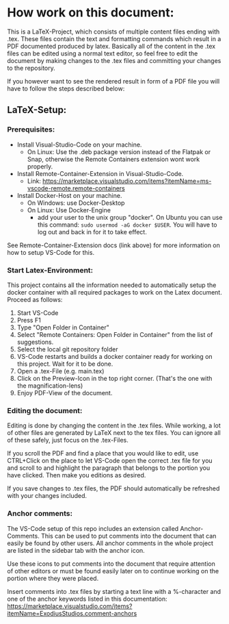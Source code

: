# How work on this document:

This is a LaTeX-Project, which consists of multiple content files ending with .tex. These files contain the text and formatting commands which result in a PDF documented produced by latex. Basically all of the content in the .tex files can be edited using a normal text editor, so feel free to edit the document by making changes to the .tex files and committing your changes to the repository.

If you however want to see the rendered result in form of a PDF file you will have to follow the steps described below:

## LaTeX-Setup:

### Prerequisites:

- Install Visual-Studio-Code on your machine.
  - On Linux: Use the .deb package version instead of the Flatpak or Snap, otherwise the Remote Containers extension wont work properly.
- Install Remote-Container-Extension in Visual-Studio-Code.
  - Link: https://marketplace.visualstudio.com/items?itemName=ms-vscode-remote.remote-containers
- Install Docker-Host on your machine.
  - On Windows: use Docker-Desktop
  - On Linux: Use Docker-Engine
    - add your user to the unix group "docker". On Ubuntu you can use this command: `sudo usermod -aG docker $USER`. You will have to log out and back in for it to take effect.

See Remote-Container-Extension docs (link above) for more information on how to setup VS-Code for this.

### Start Latex-Environment:

This project contains all the information needed to automatically setup the docker container with all required packages to work on the Latex document. Proceed as follows:

1. Start VS-Code
1. Press F1
1. Type "Open Folder in Container"
1. Select "Remote Containers: Open Folder in Container" from the list of suggestions.
1. Select the local git repository folder
1. VS-Code restarts and builds a docker container ready for working on this project. Wait for it to be done.
1. Open a .tex-File (e.g. main.tex)
1. Click on the Preview-Icon in the top right corner. (That's the one with the magnification-lens)
1. Enjoy PDF-View of the document.

### Editing the document:

Editing is done by changing the content in the .tex files. While working, a lot of other files are generated by LaTeX next to the tex files. You can ignore all of these safely, just focus on the .tex-Files.

If you scroll the PDF and find a place that you would like to edit, use CTRL+Click on the place to let VS-Code open the correct .tex file for you and scroll to and highlight the paragraph that belongs to the portion you have clicked. Then make you editions as desired.

If you save changes to .tex files, the PDF should automatically be refreshed with your changes included.

### Anchor comments:

The VS-Code setup of this repo includes an extension called Anchor-Comments. This can be used to put comments into the document that can easily be found by other users. All anchor comments in the whole project are listed in the sidebar tab with the anchor icon.

Use these icons to put comments into the document that require attention of other editors or must be found easily later on to continue working on the portion where they were placed.

Insert comments into .tex files by starting a text line with a %-character and one of the anchor keywords listed in this documentation: https://marketplace.visualstudio.com/items?itemName=ExodiusStudios.comment-anchors

